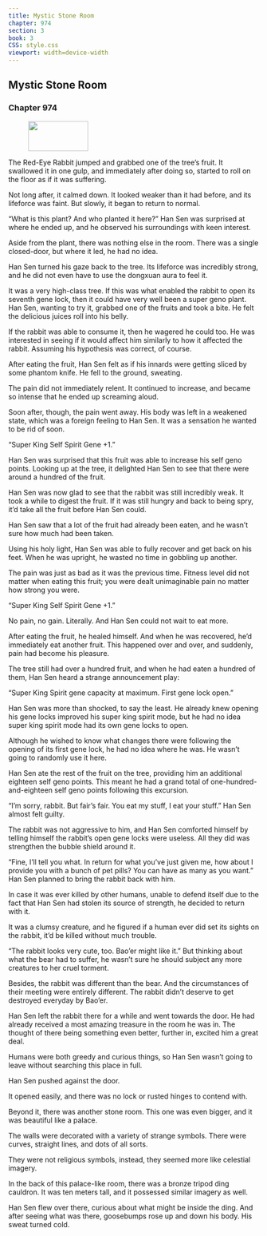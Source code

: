 ```yaml
---
title: Mystic Stone Room
chapter: 974
section: 3
book: 3
CSS: style.css
viewport: width=device-width
---
```


## Mystic Stone Room

### Chapter 974

<figure>
	<img src="../Images/gem.gif" alt="" id="gem" width="120" height="60" />
</figure>

The Red-Eye Rabbit jumped and grabbed one of the tree’s fruit. It swallowed it in one gulp, and immediately after doing so, started to roll on the floor as if it was suffering.

Not long after, it calmed down. It looked weaker than it had before, and its lifeforce was faint. But slowly, it began to return to normal.

“What is this plant? And who planted it here?” Han Sen was surprised at where he ended up, and he observed his surroundings with keen interest.

Aside from the plant, there was nothing else in the room. There was a single closed-door, but where it led, he had no idea.

Han Sen turned his gaze back to the tree. Its lifeforce was incredibly strong, and he did not even have to use the dongxuan aura to feel it.

It was a very high-class tree. If this was what enabled the rabbit to open its seventh gene lock, then it could have very well been a super geno plant. Han Sen, wanting to try it, grabbed one of the fruits and took a bite. He felt the delicious juices roll into his belly.

If the rabbit was able to consume it, then he wagered he could too. He was interested in seeing if it would affect him similarly to how it affected the rabbit. Assuming his hypothesis was correct, of course.

After eating the fruit, Han Sen felt as if his innards were getting sliced by some phantom knife. He fell to the ground, sweating.

The pain did not immediately relent. It continued to increase, and became so intense that he ended up screaming aloud.

Soon after, though, the pain went away. His body was left in a weakened state, which was a foreign feeling to Han Sen. It was a sensation he wanted to be rid of soon.

“Super King Self Spirit Gene +1.”

Han Sen was surprised that this fruit was able to increase his self geno points. Looking up at the tree, it delighted Han Sen to see that there were around a hundred of the fruit.

Han Sen was now glad to see that the rabbit was still incredibly weak. It took a while to digest the fruit. If it was still hungry and back to being spry, it’d take all the fruit before Han Sen could.

Han Sen saw that a lot of the fruit had already been eaten, and he wasn’t sure how much had been taken.

Using his holy light, Han Sen was able to fully recover and get back on his feet. When he was upright, he wasted no time in gobbling up another.

The pain was just as bad as it was the previous time. Fitness level did not matter when eating this fruit; you were dealt unimaginable pain no matter how strong you were.

“Super King Self Spirit Gene +1.”

No pain, no gain. Literally. And Han Sen could not wait to eat more.

After eating the fruit, he healed himself. And when he was recovered, he’d immediately eat another fruit. This happened over and over, and suddenly, pain had become his pleasure.

The tree still had over a hundred fruit, and when he had eaten a hundred of them, Han Sen heard a strange announcement play:

“Super King Spirit gene capacity at maximum. First gene lock open.”

Han Sen was more than shocked, to say the least. He already knew opening his gene locks improved his super king spirit mode, but he had no idea super king spirit mode had its own gene locks to open.

Although he wished to know what changes there were following the opening of its first gene lock, he had no idea where he was. He wasn’t going to randomly use it here.

Han Sen ate the rest of the fruit on the tree, providing him an additional eighteen self geno points. This meant he had a grand total of one-hundred-and-eighteen self geno points following this excursion.

“I’m sorry, rabbit. But fair’s fair. You eat my stuff, I eat your stuff.” Han Sen almost felt guilty.

The rabbit was not aggressive to him, and Han Sen comforted himself by telling himself the rabbit’s open gene locks were useless. All they did was strengthen the bubble shield around it.

“Fine, I’ll tell you what. In return for what you’ve just given me, how about I provide you with a bunch of pet pills? You can have as many as you want.” Han Sen planned to bring the rabbit back with him.

In case it was ever killed by other humans, unable to defend itself due to the fact that Han Sen had stolen its source of strength, he decided to return with it.

It was a clumsy creature, and he figured if a human ever did set its sights on the rabbit, it’d be killed without much trouble.

“The rabbit looks very cute, too. Bao’er might like it.” But thinking about what the bear had to suffer, he wasn’t sure he should subject any more creatures to her cruel torment.

Besides, the rabbit was different than the bear. And the circumstances of their meeting were entirely different. The rabbit didn’t deserve to get destroyed everyday by Bao’er.

Han Sen left the rabbit there for a while and went towards the door. He had already received a most amazing treasure in the room he was in. The thought of there being something even better, further in, excited him a great deal.

Humans were both greedy and curious things, so Han Sen wasn’t going to leave without searching this place in full.

Han Sen pushed against the door.

It opened easily, and there was no lock or rusted hinges to contend with.

Beyond it, there was another stone room. This one was even bigger, and it was beautiful like a palace.

The walls were decorated with a variety of strange symbols. There were curves, straight lines, and dots of all sorts.

They were not religious symbols, instead, they seemed more like celestial imagery.

In the back of this palace-like room, there was a bronze tripod ding cauldron. It was ten meters tall, and it possessed similar imagery as well.

Han Sen flew over there, curious about what might be inside the ding. And after seeing what was there, goosebumps rose up and down his body. His sweat turned cold.